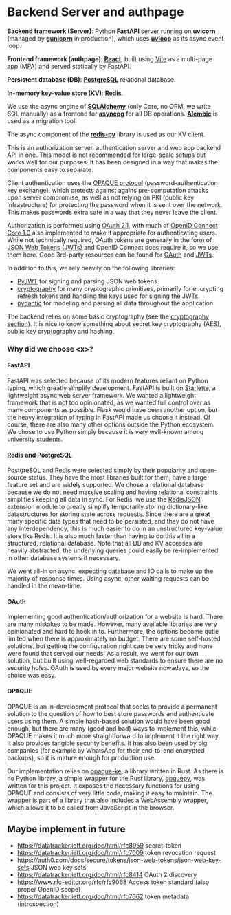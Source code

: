 # Backend Server and authpage


**Backend framework (Server)**: Python **[FastAPI](https://github.com/tiangolo/fastapi)** server running on **uvicorn** (managed by **[gunicorn](https://github.com/benoitc/gunicorn)** in production), which uses **[uvloop](https://github.com/MagicStack/uvloop)** as its async event loop.

**Frontend framework (authpage)**: **[React](https://reactjs.org/)**, built using [Vite](https://vitejs.dev/) as a multi-page app (MPA) and served statically by FastAPI.

**Persistent database (DB)**: **[PostgreSQL](https://www.postgresql.org/)** relational database.

**In-memory key-value store (KV)**: **[Redis](https://redis.io/)**.

We use the async engine of **[SQLAlchemy](https://github.com/sqlalchemy/sqlalchemy)** (only Core, no ORM, we write SQL manually) as a frontend for **[asyncpg](https://github.com/MagicStack/asyncpg)** for all DB operations. **[Alembic](https://github.com/sqlalchemy/alembic)** is used as a migration tool.

The async component of the **[redis-py](https://github.com/redis/redis-py)** library is used as our KV client.

This is an authorization server, authentication server and web app backend API in one. This model is not recommended for large-scale setups but works well for our purposes. It has been designed in a way that makes the components easy to separate.

Client authentication uses the [OPAQUE protocol](https://datatracker.ietf.org/doc/draft-irtf-cfrg-opaque/) (password-authentication key exchange), which protects against agains pre-computation attacks upon server compromise, as well as not relying on PKI (public key infrastructure) for protecting the password when it is sent over the network. This makes passwords extra safe in a way that they never leave the client.

Authorization is performed using [OAuth 2.1](https://datatracker.ietf.org/doc/draft-ietf-oauth-v2-1/), with much of [OpenID Connect Core 1.0](https://openid.net/specs/openid-connect-core-1_0.html) also implemented to make it appropriate for authenticating users. While not technically required, OAuth tokens are generally in the form of [JSON Web Tokens (JWTs)](https://www.rfc-editor.org/rfc/rfc7519.html) and OpenID Connect does require it, so we use them here. Good 3rd-party resources can be found for [OAuth](https://www.oauth.com/) and [JWTs](https://jwt.io/introduction).

In addition to this, we rely heavily on the following libraries:
* [PyJWT](https://github.com/jpadilla/pyjwt) for signing and parsing JSON web tokens.
* [cryptography](https://github.com/pyca/cryptography) for many cryptographic primitives, primarily for encrypting refresh tokens and handling the keys used for signing the JWTs.
* [pydantic](https://github.com/pydantic/pydantic) for modeling and parsing all data throughout the application.

The backend relies on some basic cryptography (see the [cryptography section](./backend/crypto.md)). It is nice to know something about secret key cryptography (AES), public key cryptography and hashing.

### Why did we choose \<x\>?

#### FastAPI

FastAPI was selected because of its modern features reliant on Python typing, which greatly simplify development. FastAPI is built on [Starlette](https://github.com/encode/starlette), a lightweight async web server framework. We wanted a lightweight framework that is not too opinionated, as we wanted full control over as many components as possible. Flask would have been another option, but the heavy integration of typing in FastAPI made us choose it instead. Of course, there are also many other options outside the Python ecosystem. We chose to use Python simply because it is very well-known among university students.


#### Redis and PostgreSQL

PostgreSQL and Redis were selected simply by their popularity and open-source status. They have the most libraries built for them, have a large feature set and are widely supported. We chose a relational database because we do not need massive scaling and having relational constraints simplifies keeping all data in sync. For Redis, we use the [RedisJSON](https://github.com/RedisJSON/RedisJSON) extension module to greatly simplify temporarily storing dictionary-like datastructures for storing state across requests. Since there are a great many specific data types that need to be persisted, and they do not have any interdependency, this is much easier to do in an unstructured key-value store like Redis. It is also much faster than having to do this all in a structured, relational database. Note that all DB and KV accesses are heavily abstracted, the underlying queries could easily be re-implemented in other database systems if necessary.

We went all-in on async, expecting database and IO calls to make up the majority of response times. Using async, other waiting requests can be handled in the mean-time.


#### OAuth

Implementing good authentication/authorization for a website is hard. There are many mistakes to be made. However, many available libraries are very opinionated and hard to hook in to. Furthermore, the options become qutie limited when there is approximately no budget. There are some self-hosted solutions, but getting the configuration right can be very tricky and none were found that served our needs. As a result, we went for our own solution, but built using well-regarded web standards to ensure there are no security holes. OAuth is used by every major website nowadays, so the choice was easy. 


#### OPAQUE

OPAQUE is an in-development protocol that seeks to provide a permanent solution to the question of how to best store passwords and authenticate users using them. A simple hash-based solution would have been good enough, but there are many (good and bad) ways to implement this, while OPAQUE makes it much more straightforward to implement it the right way. It also provides tangible security benefits. It has also been used by big companies (for example by WhatsApp for their end-to-end encrypted backups), so it is mature enough for production use.

Our implementation relies on [opaque-ke](https://github.com/novifinancial/opaque-ke), a library written in Rust. As there is no Python library, a simple wrapper for the Rust library, [opquepy](https://github.com/tiptenbrink/opaquebind/tree/main/opaquepy), was written for this project. It exposes the necessary functions for using OPAQUE and consists of very little code, making it easy to maintain. The wrapper is part of a library that also includes a WebAssembly wrapper, which allows it to be called from JavaScript in the browser.

## Maybe implement in future

- https://datatracker.ietf.org/doc/html/rfc8959 secret-token
- https://datatracker.ietf.org/doc/html/rfc7009 token revocation request
- https://auth0.com/docs/secure/tokens/json-web-tokens/json-web-key-sets JSON web key sets
- https://datatracker.ietf.org/doc/html/rfc8414 OAuth 2 discovery
- https://www.rfc-editor.org/rfc/rfc9068 Access token standard (also proper OpenID scope)
- https://datatracker.ietf.org/doc/html/rfc7662 token metadata (introspection)